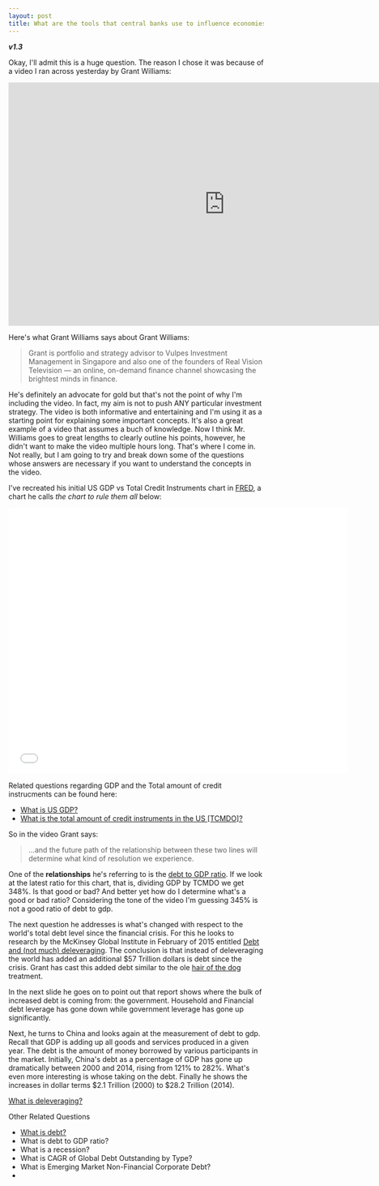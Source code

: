 ```yaml
---
layout: post
title: What are the tools that central banks use to influence economies around the world? 
---
```


**_v1.3_**

Okay, I'll admit this is a huge question. The reason I chose it was because of a video I ran across yesterday by Grant Williams:

<iframe width="854" height="480" src="https://www.youtube.com/embed/fNvivEKPmpc" frameborder="0" allowfullscreen></iframe>

Here's what Grant Williams says about Grant Williams:

> Grant is portfolio and strategy advisor to Vulpes Investment Management in Singapore and also one of the founders of Real Vision Television — an online, on-demand finance channel showcasing the brightest minds in finance.

He's definitely an advocate for gold but that's not the point of why I'm including the video. In fact, my aim is not to push ANY particular investment strategy. The video is both informative and entertaining and I'm using it as a starting point for explaining some important concepts. It's also a great example of a video that assumes a buch of knowledge. Now I think Mr. Williams goes to great lengths to clearly outline his points, however, he didn't want to make the video multiple hours long. That's where I come in. Not really, but I am going to try and break down some of the questions whose answers are necessary if you want to understand the concepts in the video.

I've recreated his initial US GDP vs Total Credit Instruments chart in [FRED](), a chart he calls _the chart to rule them all_ below:

<iframe src="//fred.stlouisfed.org/graph/graph-landing.php?g=6VWx&width=670&height=475" scrolling="no" frameborder="0" style="overflow:hidden; width:670px; height:525px;" allowTransparency="true"></iframe>

Related questions regarding GDP and the Total amount of credit instrucments can be found here: 

- [What is US GDP?](http://hackeconomics.com/What-is-GDP/)
- [What is the total amount of credit instruments in the US [TCMDO]?](http://hackeconomics.com/What-is-US-total-credit-instruments-TCMDO/)

So in the video Grant says:

> ...and the future path of the relationship between these two lines will determine what kind of resolution we experience.

One of the **relationships** he's referring to is the [debt to GDP ratio](http://hackeconomics.com/what-is-a-debt-to-gdp-ratio/). If we look at the latest ratio for this chart, that is, dividing GDP by TCMDO we get 348%. Is that good or bad? And better yet how do I determine what's a good or bad ratio? Considering the tone of the video I'm guessing 345% is not a good ratio of debt to gdp.

The next question he addresses is what's changed with respect to the world's total debt level since the financial crisis. For this he looks to research by the McKinsey Global Institute in February of 2015 entitled [Debt and (not much) deleveraging](http://www.mckinsey.com/global-themes/employment-and-growth/debt-and-not-much-deleveraging). The conclusion is that instead of deleveraging the world has added an additional $57 Trillion dollars is debt since the crisis. Grant has cast this added debt similar to the ole [hair of the dog](https://en.wikipedia.org/wiki/Hair_of_the_dog) treatment.

In the next slide he goes on to point out that report shows where the bulk of increased debt is coming from: the government. Household and Financial debt leverage has gone down while government leverage has gone up significantly.

Next, he turns to China and looks again at the measurement of debt to gdp. Recall that GDP is adding up all goods and services produced in a given year. The debt is the amount of money borrowed by various participants in the market. Initially, China's debt as a percentage of GDP has gone up dramatically between 2000 and 2014, rising from 121% to 282%. What's even more interesting is whose taking on the debt. Finally he shows the increases in dollar terms $2.1 Trillion (2000) to $28.2 Trillion (2014). 

[What is deleveraging?]()
 

Other Related Questions

- [What is debt?](http://hackeconomics.com/what-is-debt/)
- What is debt to GDP ratio?
- What is a recession?
- What is CAGR of Global Debt Outstanding by Type?
- What is Emerging Market Non-Financial Corporate Debt?
- 
